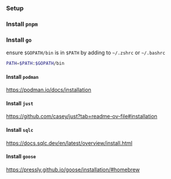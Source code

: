 ### Setup

### Install `pnpm`

### Install `go`

ensure `$GOPATH/bin` is in `$PATH` by adding to `~/.zshrc` or `~/.bashrc`

```sh
PATH=$PATH:$GOPATH/bin
```

#### Install `podman`

https://podman.io/docs/installation

#### Install `just`

https://github.com/casey/just?tab=readme-ov-file#installation

#### Install `sqlc`

https://docs.sqlc.dev/en/latest/overview/install.html

#### Install `goose`

https://pressly.github.io/goose/installation/#homebrew